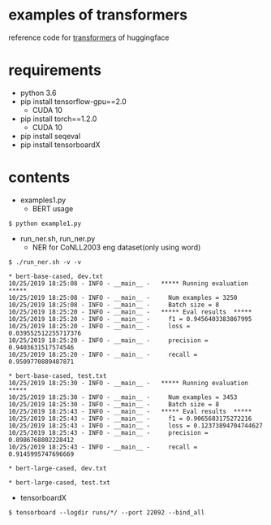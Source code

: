 # examples of transformers
reference code for [transformers](https://github.com/huggingface/transformers) of huggingface

# requirements

- python 3.6
- pip install tensorflow-gpu==2.0
  - CUDA 10
- pip install torch==1.2.0
  - CUDA 10
- pip install seqeval
- pip install tensorboardX

# contents

- examples1.py
  - BERT usage
```
$ python example1.py
```

- run_ner.sh, run_ner.py
  - NER for CoNLL2003 eng dataset(only using word)
```
$ ./run_ner.sh -v -v

* bert-base-cased, dev.txt
10/25/2019 18:25:08 - INFO - __main__ -   ***** Running evaluation  *****
10/25/2019 18:25:08 - INFO - __main__ -     Num examples = 3250
10/25/2019 18:25:08 - INFO - __main__ -     Batch size = 8
10/25/2019 18:25:20 - INFO - __main__ -   ***** Eval results  *****
10/25/2019 18:25:20 - INFO - __main__ -     f1 = 0.9456403383867995
10/25/2019 18:25:20 - INFO - __main__ -     loss = 0.039552512255717376
10/25/2019 18:25:20 - INFO - __main__ -     precision = 0.9403631517574546
10/25/2019 18:25:20 - INFO - __main__ -     recall = 0.9509770889487871

* bert-base-cased, test.txt
10/25/2019 18:25:30 - INFO - __main__ -   ***** Running evaluation  *****
10/25/2019 18:25:30 - INFO - __main__ -     Num examples = 3453
10/25/2019 18:25:30 - INFO - __main__ -     Batch size = 8
10/25/2019 18:25:43 - INFO - __main__ -   ***** Eval results  *****
10/25/2019 18:25:43 - INFO - __main__ -     f1 = 0.9065683175272216
10/25/2019 18:25:43 - INFO - __main__ -     loss = 0.12373894704744627
10/25/2019 18:25:43 - INFO - __main__ -     precision = 0.8986768802228412
10/25/2019 18:25:43 - INFO - __main__ -     recall = 0.9145995747696669

* bert-large-cased, dev.txt

* bert-large-cased, test.txt
```
  - tensorboardX
```
$ tensorboard --logdir runs/*/ --port 22092 --bind_all
```
